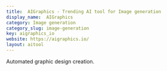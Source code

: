 ```yaml
---
title:  AIGraphics - Trending AI tool for Image generation
display_name:  AIGraphics
category: Image generation
category_slug: image-generation
key: aigraphics_io
website: https://aigraphics.io/
layout: aitool
---
```


Automated graphic design creation.
